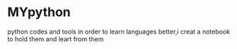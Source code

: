 # MYpython
python codes and  tools
in order to learn languages better,i creat a notebook to hold them and leart from them
